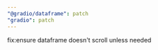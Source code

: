 ```yaml
---
"@gradio/dataframe": patch
"gradio": patch
---
```


fix:ensure dataframe doesn't scroll unless needed
